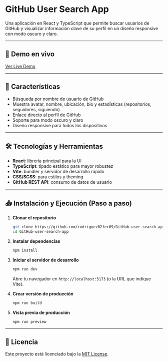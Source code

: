 # GitHub User Search App

Una aplicación en React y TypeScript que permite buscar usuarios de GitHub y visualizar información clave de su perfil en un diseño responsive con modo oscuro y claro.

---

## 🔗 Demo en vivo

[Ver Live Demo](https://git-hub-user-search-app-f3uf.vercel.app)

---

## 🚀 Características

* Búsqueda por nombre de usuario de GitHub
* Muestra avatar, nombre, ubicación, bio y estadísticas (repositorios, seguidores, siguiendo)
* Enlace directo al perfil de GitHub
* Soporte para modo oscuro y claro
* Diseño responsive para todos los dispositivos

---

## 🛠 Tecnologías y Herramientas

* **React**: librería principal para la UI
* **TypeScript**: tipado estático para mayor robustez
* **Vite**: bundler y servidor de desarrollo rápido
* **CSS/SCSS**: para estilos y theming
* **GitHub REST API**: consumo de datos de usuario

---

## 📥 Instalación y Ejecución (Paso a paso)

1. **Clonar el repositorio**

   ```bash
   git clone https://github.com/rodriguez02fer09/GitHub-user-search-app.git
   cd GitHub-user-search-app
   ```

2. **Instalar dependencias**

   ```bash
   npm install
   ```

3. **Iniciar el servidor de desarrollo**

   ```bash
   npm run dev
   ```

   Abre tu navegador en `http://localhost:5173` (o la URL que indique Vite).

4. **Crear versión de producción**

   ```bash
   npm run build
   ```

5. **Vista previa de producción**

   ```bash
   npm run preview
   ```

---

## 📄 Licencia

Este proyecto está licenciado bajo la [MIT License](LICENSE).
